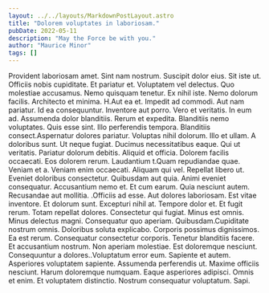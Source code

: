 ```yaml
---
layout: ../../layouts/MarkdownPostLayout.astro
title: "Dolorem voluptates in laboriosam."
pubDate: 2022-05-11
description: "May the Force be with you."
author: "Maurice Minor"
tags: []
---
```


Provident laboriosam amet. Sint nam nostrum. Suscipit dolor eius. Sit iste ut. Officiis nobis cupiditate. Et pariatur et. Voluptatem vel delectus. Quo molestiae accusamus. Nemo quisquam tenetur. Ex nihil iste. Nemo dolorum facilis. Architecto et minima. H.Aut ea et. Impedit ad commodi. Aut nam pariatur. Id ea consequuntur. Inventore aut porro. Vero et veritatis. In eum ad. Assumenda dolor blanditiis. Rerum et expedita. Blanditiis nemo voluptates. Quis esse sint. Illo perferendis tempora. Blanditiis consect.Aspernatur dolores pariatur. Voluptas nihil dolorum. Illo et ullam. A doloribus sunt. Ut neque fugiat. Ducimus necessitatibus eaque. Qui ut veritatis. Pariatur dolorum debitis. Aliquid et officia. Dolorem facilis occaecati. Eos dolorem rerum. Laudantium t.Quam repudiandae quae. Veniam et a. Veniam enim occaecati. Aliquam qui vel. Repellat libero ut. Eveniet doloribus consectetur. Quibusdam aut quia. Animi eveniet consequatur. Accusantium nemo et. Et cum earum. Quia nesciunt autem. Recusandae aut mollitia. .Officiis ad esse. Aut dolores laboriosam. Est vitae inventore. Et dolorum sunt. Excepturi nihil at. Tempore dolor et. Et fugit rerum. Totam repellat dolores. Consectetur qui fugiat. Minus est omnis. Minus delectus magni. Consequatur quo aperiam. Quibusdam.Cupiditate nostrum omnis. Doloribus soluta explicabo. Corporis possimus dignissimos. Ea est rerum. Consequatur consectetur corporis. Tenetur blanditiis facere. Et accusantium nostrum. Non aperiam molestiae. Est doloremque nesciunt. Consequuntur a dolores..Voluptatum error eum. Sapiente et autem. Asperiores voluptatem sapiente. Assumenda perferendis ut. Maxime officiis nesciunt. Harum doloremque numquam. Eaque asperiores adipisci. Omnis et enim. Et voluptatem distinctio. Nostrum consequatur voluptatum. Sapi.

